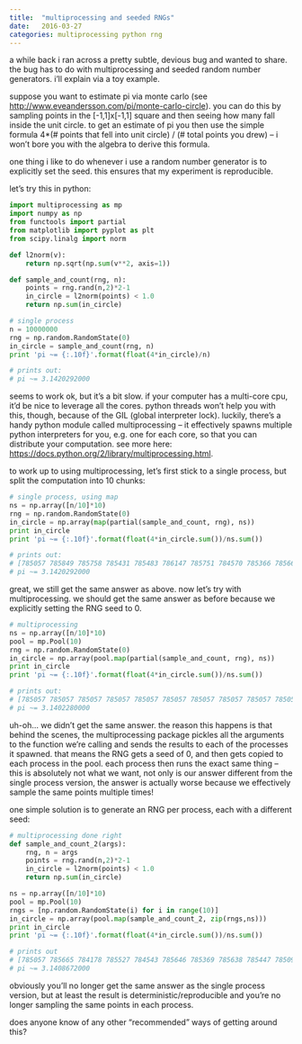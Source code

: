 ```yaml
---
title:  "multiprocessing and seeded RNGs"
date:   2016-03-27
categories: multiprocessing python rng
---
```


a while back i ran across a pretty subtle, devious bug and wanted to share. the bug has to do with multiprocessing and seeded random number generators. i’ll explain via a toy example.

suppose you want to estimate pi via monte carlo (see http://www.eveandersson.com/pi/monte-carlo-circle). you can do this by sampling points in the [-1,1]x[-1,1] square and then seeing how many fall inside the unit circle. to get an estimate of pi you then use the simple formula 4*(# points that fell into unit circle) / (# total points you drew) – i won’t bore you with the algebra to derive this formula.

one thing i like to do whenever i use a random number generator is to explicitly set the seed. this ensures that my experiment is reproducible.

let’s try this in python:

```python
import multiprocessing as mp
import numpy as np
from functools import partial
from matplotlib import pyplot as plt
from scipy.linalg import norm

def l2norm(v):
    return np.sqrt(np.sum(v**2, axis=1))

def sample_and_count(rng, n):
    points = rng.rand(n,2)*2-1
    in_circle = l2norm(points) < 1.0
    return np.sum(in_circle)

# single process
n = 10000000
rng = np.random.RandomState(0)
in_circle = sample_and_count(rng, n)
print 'pi ~= {:.10f}'.format(float(4*in_circle)/n)

# prints out:
# pi ~= 3.1420292000
```

seems to work ok, but it’s a bit slow. if your computer has a multi-core cpu, it’d be nice to leverage all the cores. python threads won’t help you with this, though, because of the GIL (global interpreter lock). luckily, there’s a handy python module called multiprocessing – it effectively spawns multiple python interpreters for you, e.g. one for each core, so that you can distribute your computation. see more here: https://docs.python.org/2/library/multiprocessing.html.

to work up to using multiprocessing, let’s first stick to a single process, but split the computation into 10 chunks:

```python
# single process, using map
ns = np.array([n/10]*10)
rng = np.random.RandomState(0)
in_circle = np.array(map(partial(sample_and_count, rng), ns))
print in_circle
print 'pi ~= {:.10f}'.format(float(4*in_circle.sum())/ns.sum())

# prints out:
# [785057 785849 785758 785431 785483 786147 785751 784570 785366 785661]
# pi ~= 3.1420292000
```

great, we still get the same answer as above. now let’s try with multiprocessing. we should get the same answer as before because we explicitly setting the RNG seed to 0.

```python
# multiprocessing
ns = np.array([n/10]*10)
pool = mp.Pool(10)
rng = np.random.RandomState(0)
in_circle = np.array(pool.map(partial(sample_and_count, rng), ns))
print in_circle
print 'pi ~= {:.10f}'.format(float(4*in_circle.sum())/ns.sum())

# prints out:
# [785057 785057 785057 785057 785057 785057 785057 785057 785057 785057]
# pi ~= 3.1402280000
```

uh-oh… we didn’t get the same answer. the reason this happens is that behind the scenes, the multiprocessing package pickles all the arguments to the function we’re calling and sends the results to each of the processes it spawned. that means the RNG gets a seed of 0, and then gets copied to each process in the pool. each process then runs the exact same thing – this is absolutely not what we want, not only is our answer different from the single process version, the answer is actually worse because we effectively sample the same points multiple times!

one simple solution is to generate an RNG per process, each with a different seed:

```python
# multiprocessing done right
def sample_and_count_2(args):
    rng, n = args
    points = rng.rand(n,2)*2-1
    in_circle = l2norm(points) < 1.0
    return np.sum(in_circle)

ns = np.array([n/10]*10)
pool = mp.Pool(10)
rngs = [np.random.RandomState(i) for i in range(10)]
in_circle = np.array(pool.map(sample_and_count_2, zip(rngs,ns)))
print in_circle
print 'pi ~= {:.10f}'.format(float(4*in_circle.sum())/ns.sum())

# prints out
# [785057 785665 784178 785527 784543 785646 785369 785638 785447 785098]
# pi ~= 3.1408672000
```

obviously you’ll no longer get the same answer as the single process version, but at least the result is deterministic/reproducible and you’re no longer sampling the same points in each process.

does anyone know of any other “recommended” ways of getting around this?
